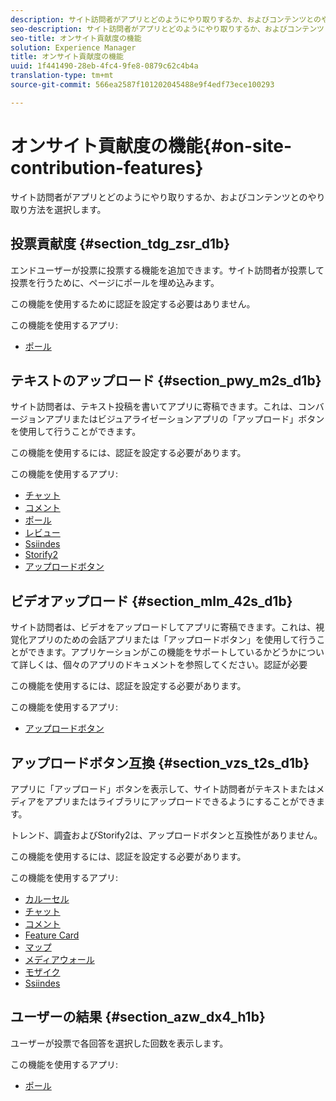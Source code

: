 ```yaml
---
description: サイト訪問者がアプリとどのようにやり取りするか、およびコンテンツとのやり取り方法を選択します。
seo-description: サイト訪問者がアプリとどのようにやり取りするか、およびコンテンツとのやり取り方法を選択します。
seo-title: オンサイト貢献度の機能
solution: Experience Manager
title: オンサイト貢献度の機能
uuid: 1f441490-28eb-4fc4-9fe8-0879c62c4b4a
translation-type: tm+mt
source-git-commit: 566ea2587f101202045488e9f4edf73ece100293

---
```



# オンサイト貢献度の機能{#on-site-contribution-features}

サイト訪問者がアプリとどのようにやり取りするか、およびコンテンツとのやり取り方法を選択します。

## 投票貢献度 {#section_tdg_zsr_d1b}

エンドユーザーが投票に投票する機能を追加できます。サイト訪問者が投票して投票を行うために、ページにポールを埋め込みます。

この機能を使用するために認証を設定する必要はありません。

この機能を使用するアプリ:

* [ポール](../c-about-apps/c-polls-app/c-polls-app.md#c_polls_app)

## テキストのアップロード {#section_pwy_m2s_d1b}

サイト訪問者は、テキスト投稿を書いてアプリに寄稿できます。これは、コンバージョンアプリまたはビジュアライゼーションアプリの「アップロード」ボタンを使用して行うことができます。

この機能を使用するには、認証を設定する必要があります。

この機能を使用するアプリ:

* [チャット](../c-about-apps/c-chat-app/c-chat-app.md#c_chat_app)
* [コメント](/help/using/c-about-apps/c-comments/c-comments.md)
* [ポール](../c-about-apps/c-polls-app/c-polls-app.md#c_polls_app)
* [レビュー](../c-about-apps/c-reviews-app/c-reviews-app.md#c_reviews_app)
* [Ssiindes](../c-about-apps/c-sidenotes-app/c-sidenotes-app.md#c_sidenotes_app)
* [Storify2](../c-about-apps/c-storify2/c-storify2.md#c_storify2)
* [アップロードボタン](../c-about-apps/c-upload-button-app/c-upload-button-app.md#c_upload_button_app)

## ビデオアップロード {#section_mlm_42s_d1b}

サイト訪問者は、ビデオをアップロードしてアプリに寄稿できます。これは、視覚化アプリのための会話アプリまたは「アップロードボタン」を使用して行うことができます。アプリケーションがこの機能をサポートしているかどうかについて詳しくは、個々のアプリのドキュメントを参照してください。認証が必要

この機能を使用するには、認証を設定する必要があります。

この機能を使用するアプリ:

* [アップロードボタン](../c-about-apps/c-upload-button-app/c-upload-button-app.md#c_upload_button_app)

## アップロードボタン互換 {#section_vzs_t2s_d1b}

アプリに「アップロード」ボタンを表示して、サイト訪問者がテキストまたはメディアをアプリまたはライブラリにアップロードできるようにすることができます。

トレンド、調査およびStorify2は、アップロードボタンと互換性がありません。

この機能を使用するには、認証を設定する必要があります。

この機能を使用するアプリ:

* [カルーセル](../c-about-apps/c-carousel-app/c-carousel-app.md#c_carousel_app)
* [チャット](../c-about-apps/c-chat-app/c-chat-app.md#c_chat_app)
* [コメント](/help/using/c-about-apps/c-comments/c-comments.md)
* [Feature Card](../c-about-apps/c-feature-card-app/c-feature-card-app.md#c_feature_card_app)
* [マップ](../c-about-apps/c-map-app/c-map-app.md#c_map_app)
* [メディアウォール](../c-about-apps/c-media-wall-app/c-media-wall-app.md#c_media_wall_app)
* [モザイク](../c-about-apps/c-mosaic-app/c-mosaic-app.md#c_mosaic_app)
* [Ssiindes](../c-about-apps/c-sidenotes-app/c-sidenotes-app.md#c_sidenotes_app)

## ユーザーの結果 {#section_azw_dx4_h1b}

ユーザーが投票で各回答を選択した回数を表示します。

この機能を使用するアプリ:

* [ポール](../c-about-apps/c-polls-app/c-polls-app.md#c_polls_app)

